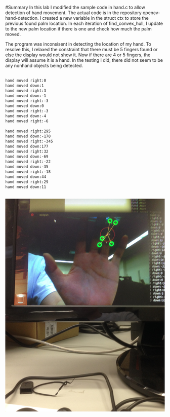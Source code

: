 #Summary
In this lab I modified the sample code in hand.c to allow detection of hand movement.
The actual code is in the repository opencv-hand-detection. I created a new variable in
the struct ctx to store the previous found palm location. In each iteration of find_convex_hull,
I update to the new palm location if there is one and check how much the palm moved.

The program was inconsisent in detecting the location of my hand. To resolve this, I relaxed the constraint that there must be 5 fingers found or else the display would not show it. Now if there are 4 or 5 fingers, the display will assume it is a hand. In the testing I did, there did not seem to be any nonhand objects being detected.

<pre><code>
hand moved right:0
hand moved down:1
hand moved right:3
hand moved down:-1
hand moved right:-3
hand moved down:0
hand moved right:-3
hand moved down:-4
hand moved right:-6

hand moved right:295
hand moved down:-170
hand moved right:-345
hand moved down:177
hand moved right:32
hand moved down:-69
hand moved right:-22
hand moved down:-35
hand moved right:-18
hand moved down:44
hand moved right:29
hand moved down:11

</code></pre>

![Image](SampleRun.JPG)
